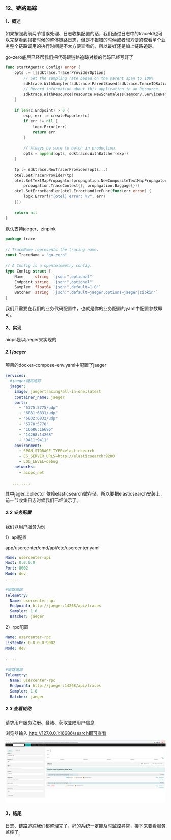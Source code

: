 ### 12、链路追踪



#### 1、概述

如果按照我前两节错误处理、日志收集配置的话，我们通过日志中的traceId也可以完整看到报错时候的整体链路日志，但是不报错的时候或者想方便的查看单个业务整个链路调用的执行时间是不太方便查看的，所以最好还是加上链路追踪。



go-zero底层已经帮我们把代码跟链路追踪对接的代码已经写好了

```go
func startAgent(c Config) error {
	opts := []sdktrace.TracerProviderOption{
		// Set the sampling rate based on the parent span to 100%
		sdktrace.WithSampler(sdktrace.ParentBased(sdktrace.TraceIDRatioBased(c.Sampler))),
		// Record information about this application in an Resource.
		sdktrace.WithResource(resource.NewSchemaless(semconv.ServiceNameKey.String(c.Name))),
	}

	if len(c.Endpoint) > 0 {
		exp, err := createExporter(c)
		if err != nil {
			logx.Error(err)
			return err
		}

		// Always be sure to batch in production.
		opts = append(opts, sdktrace.WithBatcher(exp))
	}

	tp := sdktrace.NewTracerProvider(opts...)
	otel.SetTracerProvider(tp)
	otel.SetTextMapPropagator(propagation.NewCompositeTextMapPropagator(
		propagation.TraceContext{}, propagation.Baggage{}))
	otel.SetErrorHandler(otel.ErrorHandlerFunc(func(err error) {
		logx.Errorf("[otel] error: %v", err)
	}))

	return nil
}
```

默认支持jaeger、zinpink

```go
package trace

// TraceName represents the tracing name.
const TraceName = "go-zero"

// A Config is a opentelemetry config.
type Config struct {
	Name     string  `json:",optional"`
	Endpoint string  `json:",optional"`
	Sampler  float64 `json:",default=1.0"`
	Batcher  string  `json:",default=jaeger,options=jaeger|zipkin"`
}

```



我们只需要在我们的业务代码配置中，也就是你的业务配置的yaml中配置参数即可。





#### 2、实现

aiops是以jaeger来实现的

##### 2.1 jaeger

项目的docker-compose-env.yaml中配置了jaeger

```yaml
services:
  #jaeger链路追踪
  jaeger:
    image: jaegertracing/all-in-one:latest
    container_name: jaeger
    ports:
      - "5775:5775/udp"
      - "6831:6831/udp"
      - "6832:6832/udp"
      - "5778:5778"
      - "16686:16686"
      - "14268:14268"
      - "9411:9411"
    environment:
      - SPAN_STORAGE_TYPE=elasticsearch
      - ES_SERVER_URLS=http://elasticsearch:9200
      - LOG_LEVEL=debug
    networks:
      - aiops_net
      
   ........
```

其中jager_collector 依赖elasticsearch做存储，所以要把elasticsearch安装上，前一节收集日志时候我们已经演示了。





##### 2.2 业务配置

我们以用户服务为例

1）api配置

app/usercenter/cmd/api/etc/usercenter.yaml

```yaml
Name: usercenter-api
Host: 0.0.0.0
Port: 8002
Mode: dev
......

#链路追踪
Telemetry:
  Name: usercenter-api
  Endpoint: http://jaeger:14268/api/traces
  Sampler: 1.0
  Batcher: jaeger
```

2）rpc配置

```yaml
Name: usercenter-rpc
ListenOn: 0.0.0.0:9002
Mode: dev

.....

#链路追踪
Telemetry:
  Name: usercenter-rpc
  Endpoint: http://jaeger:14268/api/traces
  Sampler: 1.0
  Batcher: jaeger
```



##### 2.3 查看链路

请求用户服务注册、登陆、获取登陆用户信息

浏览器输入 http://127.0.0.1:16686/search即可查看

![image-20220124131708426](./images/1/image-20220117181505739.png)





#### 3、结尾

日志、链路追踪我们都整理完了，好的系统一定能及时监控异常，接下来要看服务监控了。



















